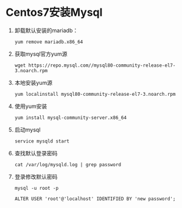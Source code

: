 # Centos7安装Mysql

1. 卸载默认安装的mariadb：

   ```shell
   yum remove mariadb.x86_64
   ```

2. 获取mysql官方yum源

   ```shell
   wget https://repo.mysql.com//mysql80-community-release-el7-3.noarch.rpm
   ```

3. 本地安装yum源

   ```shell
   yum localinstall mysql80-community-release-el7-3.noarch.rpm
   ```

4. 使用yum安装

   ```shell
   yum install mysql-community-server.x86_64
   ```

5. 启动mysql

   ```shell
   service mysqld start
   ```

6. 查找默认登录密码

   ```shell
   cat /var/log/mysqld.log | grep password
   ```

7. 登录修改默认密码

   ```shell
   mysql -u root -p

   ALTER USER 'root'@'localhost' IDENTIFIED BY 'new password';
   ```
